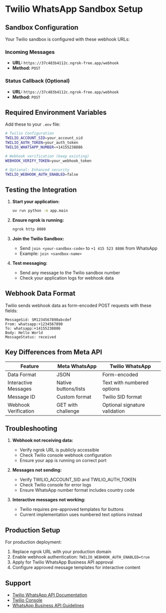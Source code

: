 # Twilio WhatsApp Sandbox Setup

## Sandbox Configuration

Your Twilio sandbox is configured with these webhook URLs:

### Incoming Messages
- **URL:** `https://37c483b4112c.ngrok-free.app/webhook`
- **Method:** `POST`

### Status Callback (Optional)  
- **URL:** `https://37c483b4112c.ngrok-free.app/webhook`
- **Method:** `POST`

## Required Environment Variables

Add these to your `.env` file:

```bash
# Twilio Configuration
TWILIO_ACCOUNT_SID=your_account_sid
TWILIO_AUTH_TOKEN=your_auth_token
TWILIO_WHATSAPP_NUMBER=+14155238886

# Webhook verification (keep existing)
WEBHOOK_VERIFY_TOKEN=your_webhook_token

# Optional: Enhanced security
TWILIO_WEBHOOK_AUTH_ENABLED=false
```

## Testing the Integration

1. **Start your application:**
   ```bash
   uv run python -m app.main
   ```

2. **Ensure ngrok is running:**
   ```bash
   ngrok http 8080
   ```

3. **Join the Twilio Sandbox:**
   - Send `join <your-sandbox-code>` to `+1 415 523 8886` from WhatsApp
   - Example: `join <sandbox-name>`

4. **Test messaging:**
   - Send any message to the Twilio sandbox number
   - Check your application logs for webhook data

## Webhook Data Format

Twilio sends webhook data as form-encoded POST requests with these fields:

```
MessageSid: SM1234567890abcdef
From: whatsapp:+1234567890  
To: whatsapp:+14155238886
Body: Hello World
MessageStatus: received
```

## Key Differences from Meta API

| Feature | Meta WhatsApp | Twilio WhatsApp |
|---------|---------------|-----------------|
| Data Format | JSON | Form-encoded |
| Interactive Messages | Native buttons/lists | Text with numbered options |
| Message ID | Custom format | Twilio SID format |
| Webhook Verification | GET with challenge | Optional signature validation |

## Troubleshooting

1. **Webhook not receiving data:**
   - Verify ngrok URL is publicly accessible
   - Check Twilio console webhook configuration
   - Ensure your app is running on correct port

2. **Messages not sending:**
   - Verify TWILIO_ACCOUNT_SID and TWILIO_AUTH_TOKEN
   - Check Twilio console for error logs
   - Ensure WhatsApp number format includes country code

3. **Interactive messages not working:**
   - Twilio requires pre-approved templates for buttons
   - Current implementation uses numbered text options instead

## Production Setup

For production deployment:

1. Replace ngrok URL with your production domain
2. Enable webhook authentication: `TWILIO_WEBHOOK_AUTH_ENABLED=true`
3. Apply for Twilio WhatsApp Business API approval
4. Configure approved message templates for interactive content

## Support

- [Twilio WhatsApp API Documentation](https://www.twilio.com/docs/whatsapp)
- [Twilio Console](https://console.twilio.com/)
- [WhatsApp Business API Guidelines](https://developers.facebook.com/docs/whatsapp/overview)